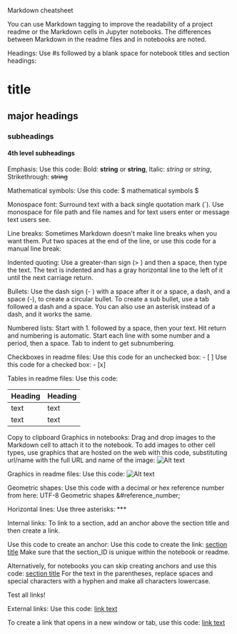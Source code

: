 Markdown cheatsheet

You can use Markdown tagging to improve the readability of a project readme or the Markdown cells in Jupyter notebooks. The differences between Markdown in the readme files and in notebooks are noted.

Headings: Use #s followed by a blank space for notebook titles and section headings:

# title
## major headings
### subheadings
#### 4th level subheadings

Emphasis: Use this code: Bold: __string__ or **string**, Italic: _string_ or *string*, Strikethrough: ~~string~~

Mathematical symbols: Use this code: $ mathematical symbols $

Monospace font: Surround text with a back single quotation mark (`). Use monospace for file path and file names and for text users enter or message text users see.

Line breaks: Sometimes Markdown doesn't make line breaks when you want them. Put two spaces at the end of the line, or use this code for a manual line break: <br>

Indented quoting: Use a greater-than sign (> ) and then a space, then type the text. The text is indented and has a gray horizontal line to the left of it until the next carriage return.

Bullets: Use the dash sign (- ) with a space after it or a space, a dash, and a space (-), to create a circular bullet. To create a sub bullet, use a tab followed a dash and a space. You can also use an asterisk instead of a dash, and it works the same.

Numbered lists: Start with 1. followed by a space, then your text. Hit return and numbering is automatic. Start each line with some number and a period, then a space. Tab to indent to get subnumbering.

Checkboxes in readme files: Use this code for an unchecked box: - [ ]
Use this code for a checked box: - [x]

Tables in readme files: Use this code:

| Heading | Heading |
| ----| ----|
| text   | text |
| text | text |
Copy to clipboard
Graphics in notebooks: Drag and drop images to the Markdown cell to attach it to the notebook. To add images to other cell types, use graphics that are hosted on the web with this code, substituting url/name with the full URL and name of the image: <img src="url/filename.gif" alt="Alt text" title="Title text" />

Graphics in readme files: Use this code: ![Alt text](url/filename.gif "Title text")

Geometric shapes: Use this code with a decimal or hex reference number from here: UTF-8 Geometric shapes &#reference_number;

Horizontal lines: Use three asterisks: ***

Internal links: To link to a section, add an anchor above the section title and then create a link.

Use this code to create an anchor: <a id="section_ID"></a>
Use this code to create the link: [section title](#section-ID)
Make sure that the section_ID is unique within the notebook or readme.

Alternatively, for notebooks you can skip creating anchors and use this code: [section title](#section-title)
For the text in the parentheses, replace spaces and special characters with a hyphen and make all characters lowercase.

Test all links!

External links: Use this code: [link text](http://url)

To create a link that opens in a new window or tab, use this code: <a href="http://url" target="_blank" rel="noopener noreferrer">link text</a>

